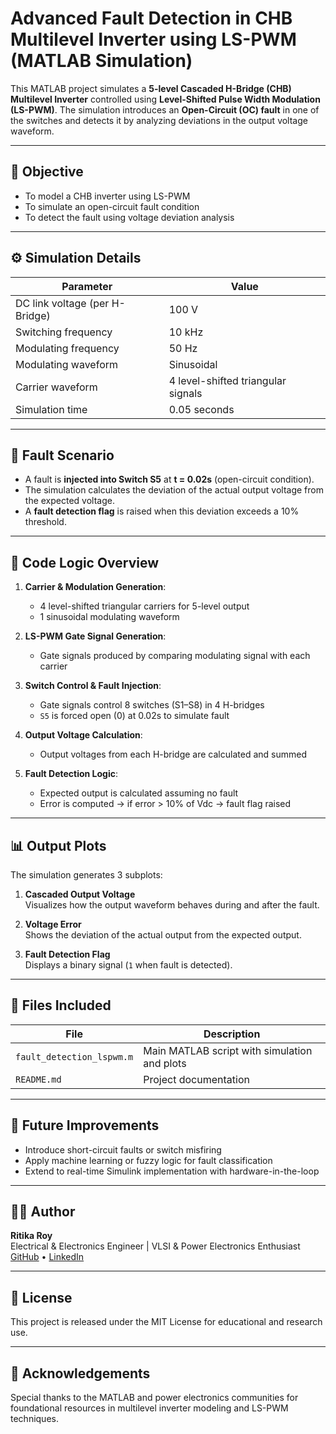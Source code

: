 # Advanced Fault Detection in CHB Multilevel Inverter using LS-PWM (MATLAB Simulation)

This MATLAB project simulates a **5-level Cascaded H-Bridge (CHB) Multilevel Inverter** controlled using **Level-Shifted Pulse Width Modulation (LS-PWM)**. The simulation introduces an **Open-Circuit (OC) fault** in one of the switches and detects it by analyzing deviations in the output voltage waveform.

---

## 🎯 Objective

- To model a CHB inverter using LS-PWM
- To simulate an open-circuit fault condition
- To detect the fault using voltage deviation analysis

---

## ⚙️ Simulation Details

| Parameter              | Value                |
|------------------------|----------------------|
| DC link voltage (per H-Bridge) | 100 V |
| Switching frequency     | 10 kHz               |
| Modulating frequency    | 50 Hz                |
| Modulating waveform     | Sinusoidal           |
| Carrier waveform        | 4 level-shifted triangular signals |
| Simulation time         | 0.05 seconds         |

---

## 🧪 Fault Scenario

- A fault is **injected into Switch S5** at **t = 0.02s** (open-circuit condition).
- The simulation calculates the deviation of the actual output voltage from the expected voltage.
- A **fault detection flag** is raised when this deviation exceeds a 10% threshold.

---

## 🧠 Code Logic Overview

1. **Carrier & Modulation Generation**:
   - 4 level-shifted triangular carriers for 5-level output
   - 1 sinusoidal modulating waveform

2. **LS-PWM Gate Signal Generation**:
   - Gate signals produced by comparing modulating signal with each carrier

3. **Switch Control & Fault Injection**:
   - Gate signals control 8 switches (S1–S8) in 4 H-bridges
   - `S5` is forced open (0) at 0.02s to simulate fault

4. **Output Voltage Calculation**:
   - Output voltages from each H-bridge are calculated and summed

5. **Fault Detection Logic**:
   - Expected output is calculated assuming no fault
   - Error is computed → if error > 10% of Vdc → fault flag raised

---

## 📊 Output Plots

The simulation generates 3 subplots:

1. **Cascaded Output Voltage**  
   Visualizes how the output waveform behaves during and after the fault.

2. **Voltage Error**  
   Shows the deviation of the actual output from the expected output.

3. **Fault Detection Flag**  
   Displays a binary signal (`1` when fault is detected).

---

## 📁 Files Included

| File                     | Description                                      |
|--------------------------|--------------------------------------------------|
| `fault_detection_lspwm.m`| Main MATLAB script with simulation and plots     |
| `README.md`              | Project documentation                            |

---

## 🧩 Future Improvements

- Introduce short-circuit faults or switch misfiring
- Apply machine learning or fuzzy logic for fault classification
- Extend to real-time Simulink implementation with hardware-in-the-loop

---

## 👩‍💻 Author

**Ritika Roy**  
Electrical & Electronics Engineer | VLSI & Power Electronics Enthusiast  
[GitHub](https://github.com/ritikaroy01) • [LinkedIn](https://www.linkedin.com/in/ritikaroy01)

---

## 📜 License

This project is released under the MIT License for educational and research use.

---

## 🙌 Acknowledgements

Special thanks to the MATLAB and power electronics communities for foundational resources in multilevel inverter modeling and LS-PWM techniques.
